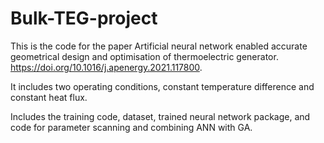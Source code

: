 # Bulk-TEG-project
This is the code for the paper Artificial neural network enabled accurate geometrical design and optimisation of thermoelectric generator. https://doi.org/10.1016/j.apenergy.2021.117800.

It includes two operating conditions, constant temperature difference and constant heat flux. 

Includes the training code, dataset, trained neural network package, and code for parameter scanning and combining ANN with GA.
